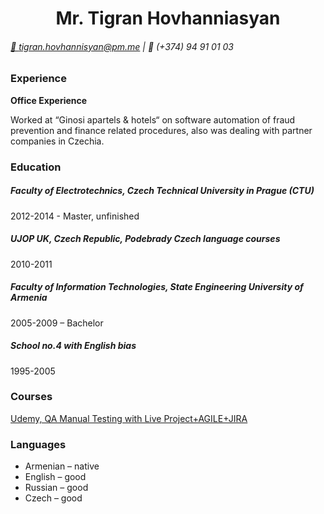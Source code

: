 <div align="center"> 
<h1><b>Mr. Tigran Hovhanniasyan</b></h1>
</div>

###### [📧 tigran.hovhannisyan@pm.me](mailto:tigran.hovhannisyan@pm.me) | 📱 (+374) 94 91 01 03

### __Experience__

__Office Experience__

Worked at “Ginosi apartels & hotels“ on software automation of fraud prevention and
finance related procedures, also was dealing with partner companies in Czechia.

### __Education__

##### Faculty of Electrotechnics, Czech Technical University in Prague (CTU)
2012-2014 - Master, unfinished

##### UJOP UK, Czech Republic, Podebrady Czech language courses
2010-2011

##### Faculty of Information Technologies, State Engineering University of Armenia 
2005-2009 – Bachelor

##### School no.4 with English bias
1995-2005

### __Courses__

[Udemy, QA Manual Testing with Live Project+AGILE+JIRA](https://www.udemy.com/course/specialize-in-software-testing-with-real-examples-agile-jira/)

### __Languages__

* Armenian – native
* English – good
* Russian – good
* Czech – good

